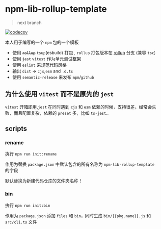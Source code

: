 # npm-lib-rollup-template

> next branch

[![codecov](https://codecov.io/gh/sonofmagic/npm-lib-rollup-template/branch/main/graph/badge.svg?token=zn05qXYznt)](https://codecov.io/gh/sonofmagic/npm-lib-rollup-template)

本人用于编写的一个 `npm` 包的一个模板

- 使用 ~~`rollup`~~ `tsup`(esbuild) 打包 , `rollup` 打包版本在 [rollup](https://github.com/sonofmagic/npm-lib-rollup-template/tree/rollup) 分支 (兼容 `tsc`)
- 使用 ~~`jest`~~ `vitest` 作为单元测试框架
- 使用 `eslint` 来规范代码风格
- 输出 `dist` -> `cjs`,`esm` and `.d.ts`
- 使用 `semantic-release` 来发布 `npm`/`github`

## 为什么使用 `vitest` 而不是原先的 `jest`

`vitest` 开箱即用,`jest` 在同时遇到 `cjs` 和 `esm` 依赖的时候，支持很差，经常会失败，而且配置复杂，依赖的 `preset` 多，比如 `ts-jest`..

## scripts

### rename

执行 `npm run init:rename`

作用为替换 `package.json` 中默认包含的所有名称为 `npm-lib-rollup-template` 的字段

默认替换为新建代码仓库的文件夹名称！

### bin

执行 `npm run init:bin`

作用为 `package.json` 添加 `files` 和 `bin`，同时生成 `bin/{{pkg.name}}.js` 和 `src/cli.ts` 文件
